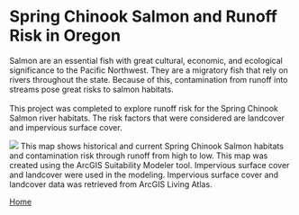 # Spring Chinook Salmon and Runoff Risk in Oregon
Salmon are an essential fish with great cultural, economic, and ecological significance to the Pacific Northwest.
They are a migratory fish that rely on rivers throughout the state. Because of this, contamination from runoff
into streams pose great risks to salmon habitats. 
<br>
<br>
This project was completed to explore runoff risk for the Spring Chinook Salmon river habitats. The risk factors that were considered are landcover and impervious surface cover. 

<img src="https://github.com/user-attachments/assets/2a8a0781-b91f-465b-8a04-381bc949e797">
This map shows historical and current Spring Chinook Salmon habitats and contamination risk through runoff from high to low. 
This map was created using the ArcGIS Suitability Modeler tool. Impervious surface cover and landcover were used in the modeling. 
Impervious surface cover and landcover data was retrieved from ArcGIS Living Atlas.

<br>

[Home](README.md)

